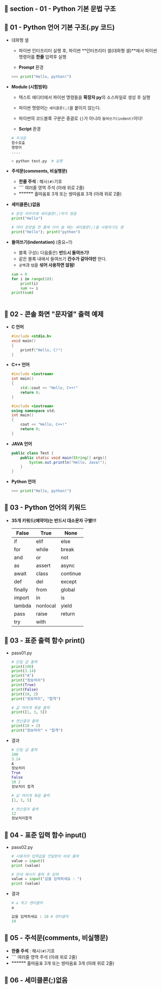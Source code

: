## 📝 section - 01 - Python 기본 문법 구조  

## 📍 01 - Python 언어 기본 구조(.py 코드)

* 대화형 셀 
    * 파이썬 인터프리터 실행 후, 파이썬 **인터프리터 셀(대화형 셀)**에서 파이썬 명령어를 **한줄** 입력후 실행

    * **Prompt** 환경

    ```Python
    >>> print("Hello, python!")
    ```

* **Module (시험범위)**
    * 텍스트 에디터에서 파이썬 명령들을 **확장자 py**의 소스파일로 생성 후 실행
    * 파이썬 명령어는 `세미클론(;)`을 붙이지 않는다.
    * 파이썬의 코드블록 구분은 중괄로 `{}`가 아니라 `들여쓰기(indent)`이다!

    * **Script** 환경

    ```Python
    # 주석문
    함수호출
    명령어
    ....
    ```

    ```Python
    > python test.py  # 실행
    ```

* **주석문(comments, 비실행문)**

    * **한줄 주석** : 해시`(#)`기호
    * **```** 여러줄 영역 주석 (아래 위로 2줄)
    * **""""""** 홀따움표 3개 또는 쌍따옴표 3개 (아래 위로 2줄)

* **세미클론(;)없음**

    ```Python
    # 문장 마무리에 세미클론(;)하지 않음
    print("Hello")

    # 여러 문장을 한 줄에 이어 쓸 때는 세미클론(;)을 사용하기도 함
    print("Hello"); print("python") 
    ```

* **들여쓰기(indentation)** (중요~!!)
    * 블록 구성(**:** 다음줄은) **반드시 들여쓰기!**
    * 같은 블록 내애서 들여쓰기 **칸수가 같아야만** 한다.
    * `공백`과 `탭`을 **섞어 사용하면 않됨!**

    ```Python
    sum = 0
    for i in range(10):
        print(i)
        sum += i
    print(sum)
     
    ```


## 📍 02 - 콘솔 화면 "문자열" 출력 예제

* **C 언어**

    ```c
    #include <stdio.h>
    void main()
    {
        printf("Hello, C!")
    }
    ```

* **C++ 언어**

    ```c++
    #include <iostream>
    int main()
    {
        std::cout << "Hello, C++!" 
        return 0; 
    }
    ```

    ```c++
    #include <iostream>
    using namespace std;
    int main()
    {
        cout << "Hello, C++!" 
        return 0; 
    }
    ```

* **JAVA 언어**

    ```java
    public class Test {
        public static void main(String[] args){
            System.out.println("Hello, Java!");
        }
    }
    ```

* **Python 언어**

    ```Python
    >>> print("Hello, python!")
    ```

## 📍 03 - Python 언어의 키워드

 * **35개 키워드(예약어)는 반드시 대소문자 구별!!!**

   |False|True|None|
   |----|------|------|
   | if | elif | else |
   | for | while | break |
   | and | or | not |
   | as | assert | async |
   | await | class | continue |
   | def | del | except |
   | finally | from | global |
   | import | in | is |
   | lambda | nonlocal | yield |
   | pass | raise | return |
   | try | with |    |

   
## 📍 03 - 표준 출력 함수 print()

* pass01.py

    ```Python
    # 단일 값 출력
    print(100)
    print(3.14)
    print("A")
    print("정보처리")
    print(True)
    print(False)
    print(10, 2)   
    print("정보처리", "합격")

    # 값 여러개 묶음 출력
    print([1, 3, 5])

    # 연산결과 출력
    print(10 + 2)
    print("정보처리" + "합격")
    ```

* 결과

    ```Python
    # 단일 값 출력
    100
    3.14
    A
    정보처리
    True
    False
    10 2
    정보처리 합격

    # 값 여러개 묶음 출력
    [1, 3, 5]

    # 연산결과 출력
    12
    정보처리합격
    ```

## 📍 04 - 표준 입력 함수 input()

* pass02.py

    ```Python
    # 사용자의 입력값을 전달받아 바로 출력
    value = input()
    print (value)

    # 안내 메시지 출력 후 입력
    value = input("갑을 입력하세요 : ")
    print (value)
    ```

* 결과

    ```Python
    # a 적고 엔터클릭
    a

    값을 입력하세요 : 10 # 엔터클릭
    10
    ```

## 📍 05 - 주석문(comments, 비실행문)

* **한줄 주석** : 해시`(#)`기호
* **```** 여러줄 영역 주석 (아래 위로 2줄)
* **""""""** 홀따움표 3개 또는 쌍따옴표 3개 (아래 위로 2줄)

## 📍 06 - 세미클론(;)없음

```Python

```




